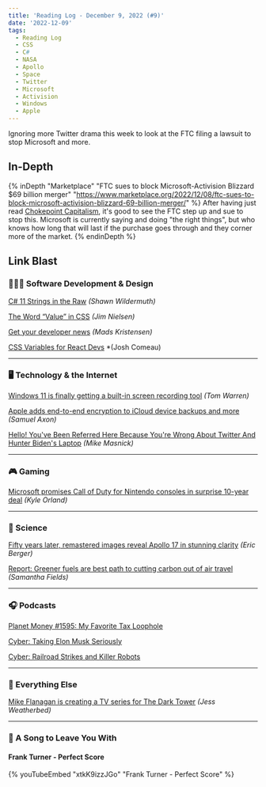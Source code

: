 ```yaml
---
title: 'Reading Log - December 9, 2022 (#9)'
date: '2022-12-09'
tags:
  - Reading Log
  - CSS
  - C#
  - NASA
  - Apollo
  - Space
  - Twitter
  - Microsoft
  - Activision
  - Windows
  - Apple
---
```


Ignoring more Twitter drama this week to look at the FTC filing a lawsuit to stop Microsoft and more.
<!-- excerpt -->

<h2 class="old">In-Depth</h2>

{% inDepth "Marketplace" "FTC sues to block Microsoft-Activision Blizzard $69 billion merger" "https://www.marketplace.org/2022/12/08/ftc-sues-to-block-microsoft-activision-blizzard-69-billion-merger/" %}
    After having just read [Chokepoint Capitalism](https://kpwags.com/posts/2022/12/07/chokepoint-capitalism-a-review), it's good to see the FTC step up and sue to stop this. Microsoft is currently saying and doing "the right things", but who knows how long that will last if the purchase goes through and they corner more of the market.
{% endinDepth %}

<h2 class="old">Link Blast</h2>

### 👨🏼‍💻 Software Development & Design

[C# 11 Strings in the Raw](https://wildermuth.com/2022/11/26/csharp-11-strings-in-the-raw/) *(Shawn Wildermuth)*

[The Word “Value” in CSS](https://blog.jim-nielsen.com/2022/the-word-value-in-css/) *(Jim Nielsen)*

[Get your developer news](https://devblogs.microsoft.com/visualstudio/get-your-developer-news/) *(Mads Kristensen)*

[CSS Variables for React Devs](https://www.joshwcomeau.com/css/css-variables-for-react-devs/) *(Josh Comeau)

---

### 🖥 Technology & the Internet

[Windows 11 is finally getting a built-in screen recording tool](https://www.theverge.com/2022/12/8/23500753/microsoft-windows-11-screen-recorder-snipping-tool) *(Tom Warren)*

[Apple adds end-to-end encryption to iCloud device backups and more](https://arstechnica.com/gadgets/2022/12/apple-adds-end-to-end-encryption-to-icloud-device-backups-and-more/) *(Samuel Axon)*

[Hello! You've Been Referred Here Because You're Wrong About Twitter And Hunter Biden's Laptop](https://www.techdirt.com/2022/12/07/hello-youve-been-referred-here-because-youre-wrong-about-twitter-and-hunter-bidens-laptop/) *(Mike Masnick)*

---

### 🎮 Gaming

[Microsoft promises Call of Duty for Nintendo consoles in surprise 10-year deal](https://arstechnica.com/gaming/2022/12/microsoft-promises-call-of-duty-for-nintendo-consoles-in-surprise-10-year-deal/)  *(Kyle Orland)*

---

### 🔬 Science

[Fifty years later, remastered images reveal Apollo 17 in stunning clarity](https://arstechnica.com/science/2022/12/fifty-years-later-remastered-images-reveal-apollo-17-in-stunning-clarity/) *(Eric Berger)*

[Report: Greener fuels are best path to cutting carbon out of air travel](https://www.marketplace.org/2022/12/08/report-greener-fuels-are-best-path-to-cutting-carbon-out-of-air-travel/) *(Samantha Fields)*

---

### 🎧 Podcasts

[Planet Money #1595: My Favorite Tax Loophole](https://www.npr.org/2022/12/02/1140465961/tax-loophole-internal-revenue-service-avoidance-evasion)

[Cyber: Taking Elon Musk Seriously](https://play.acast.com/s/cyber/taking-elon-musk-seriously)

[Cyber: Railroad Strikes and Killer Robots](https://play.acast.com/s/cyber/railroad-strikes-and-killer-robots)

---

### 🎒 Everything Else

[Mike Flanagan is creating a TV series for The Dark Tower](https://www.theverge.com/2022/12/8/23500305/the-dark-tower-tv-series-mike-flanagan-stephen-king-amazon) *(Jess Weatherbed)*

---

### 🎵 A Song to Leave You With

#### Frank Turner - Perfect Score

{% youTubeEmbed "xtkK9izzJGo" "Frank Turner - Perfect Score" %}